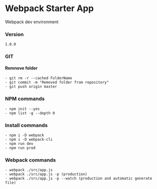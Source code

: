 # Webpack Starter App

Webpack dev environment

### Version
    1.0.0 

### GIT
#### Remnove folder
    - git rm -r --cached FolderName
    - git commit -m "Removed folder from repository"
    - git push origin master

### NPM commands
    - npm init --yes
    - npm list -g --depth 0

### Install commands
    - npm i -D webpack
    - npm i -D webpack-cli
    - npm run dev
    - npm run prod

### Webpack commands
    - webpack ./src/app.js
    - webpack ./src/app.js -p (production)
    - webpack ./src/app.js -p --watch (production and automatic generate file)


        